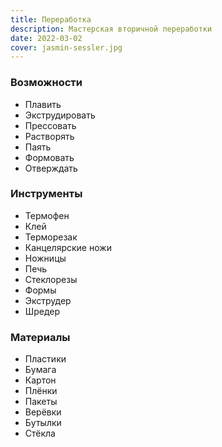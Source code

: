 ```yaml
---
title: Переработка
description: Мастерская вторичной переработки
date: 2022-03-02
cover: jasmin-sessler.jpg
---
```


### Возможности

- Плавить
- Экструдировать
- Прессовать
- Растворять
- Паять
- Формовать
- Отверждать

### Инструменты

- Термофен
- Клей
- Терморезак
- Канцелярские ножи
- Ножницы
- Печь
- Стеклорезы
- Формы
- Экструдер
- Шредер

### Материалы

- Пластики
- Бумага
- Картон
- Плёнки
- Пакеты
- Верёвки
- Бутылки
- Стёкла
